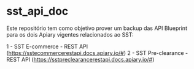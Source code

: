 # sst_api_doc

Este repositório tem como objetivo prover um backup das API Blueprint para os dois Apiary vigentes relacionados ao SST:

1 - SST E-commerce - REST API (https://sstecommercerestapi.docs.apiary.io/#)
2 - SST Pre-clearance - REST API (https://sstpreclearancerestapi.docs.apiary.io/#)
